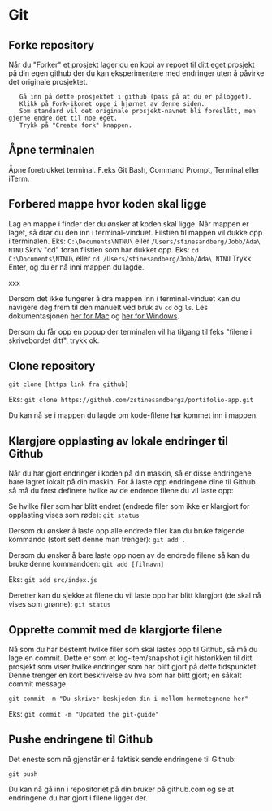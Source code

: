 # Git

## Forke repository

Når du "Forker" et prosjekt lager du en kopi av repoet til ditt eget prosjekt på din egen github der du kan eksperimentere med endringer uten å påvirke det originale prosjektet.

```
   Gå inn på dette prosjektet i github (pass på at du er pålogget).
   Klikk på Fork-ikonet oppe i hjørnet av denne siden.
   Som standard vil det originale prosjekt-navnet bli foreslått, men gjerne endre det til noe eget.
   Trykk på "Create fork" knappen.
```

## Åpne terminalen

Åpne foretrukket terminal. F.eks Git Bash, Command Prompt, Terminal eller iTerm.

## Forbered mappe hvor koden skal ligge

Lag en mappe i finder der du ønsker at koden skal ligge.
Når mappen er laget, så drar du den inn i terminal-vinduet.
Filstien til mappen vil dukke opp i terminalen. Eks: `C:\Documents\NTNU\` eller `/Users/stinesandberg/Jobb/Ada\ NTNU`
Skriv "cd" foran filstien som har dukket opp. Eks: `cd C:\Documents\NTNU\` eller `cd /Users/stinesandberg/Jobb/Ada\ NTNU`
Trykk Enter, og du er nå inni mappen du lagde.


xxx

Dersom det ikke fungerer å dra mappen inn i terminal-vinduet kan du navigere deg frem til den manuelt ved bruk av `cd` og `ls`.
Les dokumentasjonen [her for Mac](https://www.macworld.com/article/221277/command-line-navigating-files-folders-mac-terminal.html) og [her for Windows](https://www.howtogeek.com/659411/how-to-change-directories-in-command-prompt-on-windows-10/).

Dersom du får opp en popup der terminalen vil ha tilgang til feks "filene i skrivebordet ditt", trykk ok.

## Clone repository

`git clone [https link fra github]`

Eks:
`git clone https://github.com/zstinesandbergz/portifolio-app.git`

Du kan nå se i mappen du lagde om kode-filene har kommet inn i mappen.

## Klargjøre opplasting av lokale endringer til Github

Når du har gjort endringer i koden på din maskin, så er disse endringene bare lagret lokalt på din maskin.
For å laste opp endringene dine til Github så må du først definere hvilke av de endrede filene du vil laste opp:

Se hvilke filer som har blitt endret (endrede filer som ikke er klargjort for opplasting vises som røde):
`git status`

Dersom du ønsker å laste opp alle endrede filer kan du bruke følgende kommando (stort sett denne man trenger):
`git add .`

Dersom du ønsker å bare laste opp noen av de endrede filene så kan du bruke denne kommandoen:
`git add [filnavn]`

Eks:
`git add src/index.js`

Deretter kan du sjekke at filene du vil laste opp har blitt klargjort (de skal nå vises som grønne):
`git status`

## Opprette commit med de klargjorte filene

Nå som du har bestemt hvilke filer som skal lastes opp til Github, så må du lage en commit.
Dette er som et log-item/snapshot i git historikken til ditt prosjekt som viser hvilke endringer som har blitt gjort på dette tidspunktet.
Denne trenger en kort beskrivelse av hva som har blitt gjort; en såkalt commit message.

`git commit -m "Du skriver beskjeden din i mellom hermetegnene her"`

Eks:
`git commit -m "Updated the git-guide"`

## Pushe endringene til Github

Det eneste som nå gjenstår er å faktisk sende endringene til Github:

`git push`

Du kan nå gå inn i repositoriet på din bruker på github.com og se at endringene du har gjort i filene ligger der.
